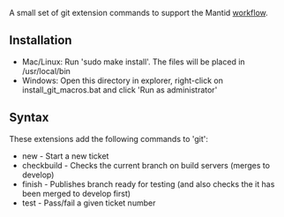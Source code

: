 A small set of git extension commands to support the Mantid [workflow](http://www.mantidproject.org/Git_Workflow).

Installation
------------

* Mac/Linux: Run 'sudo make install'. The files will be placed in /usr/local/bin
* Windows: Open this directory in explorer, right-click on install_git_macros.bat and click 'Run as administrator'

Syntax
------

These extensions add the following commands to 'git':
* new - Start a new ticket
* checkbuild - Checks the current branch on build servers (merges to develop)
* finish - Publishes branch ready for testing (and also checks the it has been merged to develop first)
* test - Pass/fail a given ticket number

